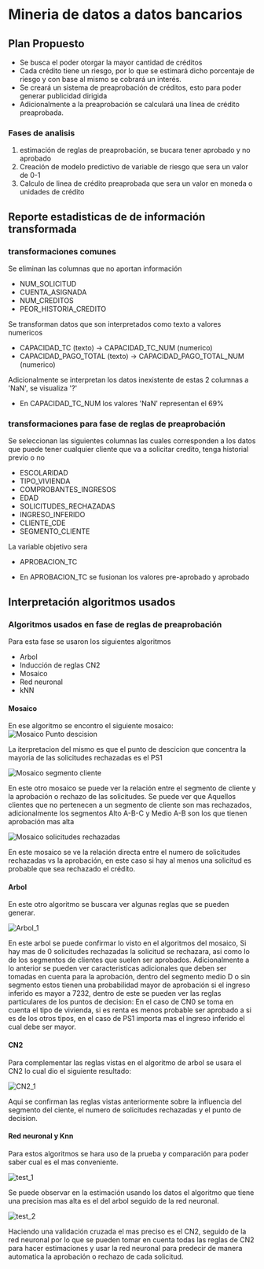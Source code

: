 # Mineria de datos a datos bancarios
## Plan Propuesto

* Se busca el poder otorgar la mayor cantidad de créditos
* Cada crédito tiene un riesgo, por lo que se estimará dicho porcentaje de riesgo y con base al mismo se cobrará un interés.
* Se creará un sistema de preaprobación de créditos, esto para poder generar publicidad dirigida 
* Adicionalmente a la preaprobación se calculará una línea de crédito preaprobada.

### Fases de analisis
1) estimación de reglas de preaprobación, se bucara tener aprobado y no aprobado
2) Creación de modelo predictivo de variable de riesgo que sera un valor de 0-1
3) Calculo de linea de crédito preaprobada que sera un valor en moneda o unidades de crédito

## Reporte estadisticas de de información transformada

### transformaciones comunes
Se eliminan las columnas que no aportan información

* NUM_SOLICITUD
* CUENTA_ASIGNADA
* NUM_CREDITOS
* PEOR_HISTORIA_CREDITO

Se transforman datos que son interpretados como texto a valores numericos

* CAPACIDAD_TC (texto) -> CAPACIDAD_TC_NUM (numerico)
* CAPACIDAD_PAGO_TOTAL (texto) -> CAPACIDAD_PAGO_TOTAL_NUM (numerico)

Adicionalmente se interpretan los datos inexistente de estas 2 columnas a 'NaN', se visualiza '?'

* En CAPACIDAD_TC_NUM los valores 'NaN' representan el 69%

### transformaciones para fase de reglas de preaprobación

Se seleccionan las siguientes columnas las cuales corresponden a los datos que puede tener cualquier cliente que va a solicitar credito, tenga historial previo o no

* ESCOLARIDAD
* TIPO_VIVIENDA
* COMPROBANTES_INGRESOS
* EDAD
* SOLICITUDES_RECHAZADAS
* INGRESO_INFERIDO
* CLIENTE_CDE
* SEGMENTO_CLIENTE

La variable objetivo sera

* APROBACION_TC

* En APROBACION_TC se fusionan los valores pre-aprobado y aprobado

## Interpretación algoritmos usados

### Algoritmos usados en fase de reglas de preaprobación
Para esta fase se usaron los siguientes algoritmos
* Arbol
* Inducción de reglas CN2
* Mosaico
* Red neuronal
* kNN
#### Mosaico
En ese algoritmo se encontro el siguiente mosaico:
![Mosaico Punto descision](image/captura_1.png)

La iterpretacion del mismo es que el punto de descicion que concentra la mayoria de las solicitudes rechazadas es el PS1

![Mosaico segmento cliente](image/captura_2.png)

En este otro mosaico se puede ver la relación entre el segmento de cliente y la aprobación o rechazo de las solicitudes. Se puede ver que Aquellos clientes 
que no pertenecen a un segmento de cliente son mas rechazados, adicionalmente los segmentos Alto A-B-C y Medio A-B son los que tienen aprobación mas alta

![Mosaico solicitudes rechazadas](image/captura_3.png)

En este mosaico se ve la relación directa entre el numero de solicitudes rechazadas vs la aprobación, en este caso si hay al menos una solicitud es probable que sea rechazado el crédito.

#### Arbol
En este otro algoritmo se buscara ver algunas reglas que se pueden generar.

![Arbol_1](image/captura_4.png)

En este arbol se puede confirmar lo visto en el algoritmos del mosaico, Si hay mas de 0 solicitudes rechazadas la solicitud se rechazara, asi como lo de los segmentos de clientes que suelen ser aprobados.
Adicionalmente a lo anterior se pueden ver caracteristicas adicionales que deben ser tomadas en cuenta para la aprobación, dentro del segmento medio D o sin segmento estos tienen una probabilidad mayor de aprobación si el ingreso inferido es mayor a 7232, dentro de este se pueden ver las reglas particulares de los puntos de decision: En el caso de CN0 se toma en cuenta el tipo de vivienda, si es renta es menos probable ser aprobado a si es de los otros tipos, en el caso de PS1 importa mas el ingreso inferido el cual debe ser mayor.

#### CN2

Para complementar las reglas vistas en el algoritmo de arbol se usara el CN2 lo cual dio el siguiente resultado:

![CN2_1](image/captura_5.png)

Aqui se confirman las reglas vistas anteriormente sobre la influencia del segmento del ciente, el numero de solicitudes rechazadas y el punto de decision.

#### Red neuronal y Knn

Para estos algoritmos se hara uso de la prueba y comparación para poder saber cual es el mas conveniente.

![test_1](image/captura_6.png)

Se puede observar en la estimación usando los datos el algoritmo que tiene una precision mas alta es el del arbol seguido de la red neuronal.

![test_2](image/captura_7.png)

Haciendo una validación cruzada el mas preciso es el CN2, seguido de la red neuronal por lo que se pueden tomar en cuenta todas las reglas de CN2 para hacer estimaciones y usar la red neuronal para predecir de manera automatica la aprobación o rechazo de cada solicitud.


